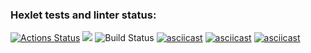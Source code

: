 ### Hexlet tests and linter status:
[![Actions Status](https://github.com/alexeilozhkin/frontend-project-lvl1/workflows/hexlet-check/badge.svg)](https://github.com/alexeilozhkin/frontend-project-lvl1/actions)
<a href="https://codeclimate.com/github/codeclimate/codeclimate/maintainability"><img src="https://api.codeclimate.com/v1/badges/a99a88d28ad37a79dbf6/maintainability" /></a>
![Build Status](https://github.com/alexeilozhkin/frontend-project-lvl1/workflows/linter-check/badge.svg)
[![asciicast](https://asciinema.org/a/454415.svg)](https://asciinema.org/a/454415)
[![asciicast](https://asciinema.org/a/454416.svg)](https://asciinema.org/a/454416)
[![asciicast](https://asciinema.org/a/455002.svg)](https://asciinema.org/a/455002)
